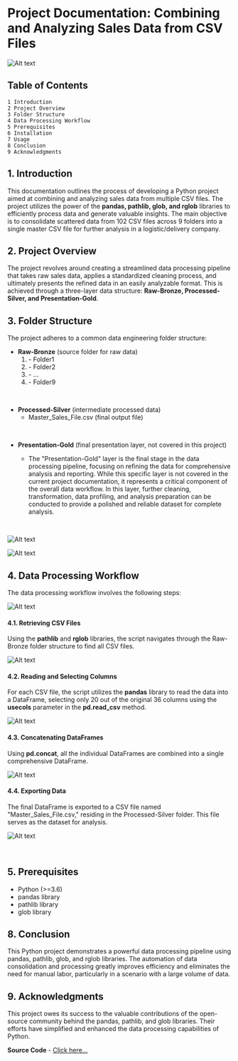 # Project Documentation: Combining and Analyzing Sales Data from CSV Files

![Alt text](images/combine_csvs.png)
## Table of Contents
    1 Introduction
    2 Project Overview
    3 Folder Structure
    4 Data Processing Workflow
    5 Prerequisites
    6 Installation
    7 Usage
    8 Conclusion
    9 Acknowledgments

## 1. Introduction
This documentation outlines the process of developing a Python project aimed at combining and analyzing sales data from multiple CSV files. The project utilizes the power of the **pandas, pathlib, glob, and rglob** libraries to efficiently process data and generate valuable insights. The main objective is to consolidate scattered data from 102 CSV files across 9 folders into a single master CSV file for further analysis in a logistic/delivery company.

## 2. Project Overview
The project revolves around creating a streamlined data processing pipeline that takes raw sales data, applies a standardized cleaning process, and ultimately presents the refined data in an easily analyzable format. This is achieved through a three-layer data structure: **Raw-Bronze, Processed-Silver, and Presentation-Gold**.

## 3. Folder Structure
The project adheres to a common data engineering folder structure:

-   **Raw-Bronze** (source folder for raw data)
    <ol>
        <li>    - Folder1</li>
        <li>    - Folder2</li>
        <li>    - ...</li>
        <li>    - Folder9</li>
    </ol>

<br>

-   **Processed-Silver** (intermediate processed data)
    -   Master_Sales_File.csv (final output file)
<br>


-   **Presentation-Gold** (final presentation layer, not covered in this project)

    -   The "Presentation-Gold" layer is the final stage in the data processing pipeline, focusing on refining the data for comprehensive analysis and reporting. While this specific layer is not covered in the current project documentation, it represents a critical component of the overall data workflow. In this layer, further cleaning, transformation, data profiling, and analysis preparation can be conducted to provide a polished and reliable dataset for complete analysis.

<br>


![Alt text](images/folder_struct_layers.png)

![Alt text](images/folder_struct.png)


## 4. Data Processing Workflow
The data processing workflow involves the following steps:

![Alt text](code_snippets/libraries.png)

#### 4.1. Retrieving CSV Files
Using the **pathlib** and **rglob** libraries, the script navigates through the Raw-Bronze folder structure to find all CSV files.

![Alt text](code_snippets/rglob.png)

#### 4.2. Reading and Selecting Columns
For each CSV file, the script utilizes the **pandas** library to read the data into a DataFrame, selecting only 20 out of the original 36 columns using the **usecols** parameter in the **pd.read_csv** method.

![Alt text](code_snippets/loop.png)

#### 4.3. Concatenating DataFrames
Using **pd.concat**, all the individual DataFrames are combined into a single comprehensive DataFrame.

![Alt text](code_snippets/concat.png)

#### 4.4. Exporting Data
The final DataFrame is exported to a CSV file named "Master_Sales_File.csv," residing in the Processed-Silver folder. This file serves as the dataset for analysis.

![Alt text](code_snippets/export-csv.png)

<br>

## 5. Prerequisites
-   Python (>=3.6)
-   pandas library
-   pathlib library
-   glob library


## 8. Conclusion
This Python project demonstrates a powerful data processing pipeline using pandas, pathlib, glob, and rglob libraries. The automation of data consolidation and processing greatly improves efficiency and eliminates the need for manual labor, particularly in a scenario with a large volume of data.

## 9. Acknowledgments
This project owes its success to the valuable contributions of the open-source community behind the pandas, pathlib, and glob libraries. Their efforts have simplified and enhanced the data processing capabilities of Python.

**Source Code** - [Click here...](code_snippets/source-code.pdf)